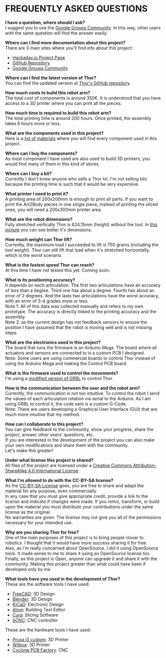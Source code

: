 # FREQUENTLY ASKED QUESTIONS

**I have a question, where should I ask?**  
I suggest you to use the [Google Groups Community](https://groups.google.com/forum/#!forum/thor-opensource-3d-printable-robotic-arm). In this way, other users with the same question will find the answer easily.

**Where can I find more documentation about this project?**  
There are 3 main sites where you'll find info about this project:
* [Hackaday.io Project Page](https://hackaday.io/project/12989-thor)
* [GitHub Repository](https://github.com/AngelLM/Thor)
* [Google Groups Community](https://groups.google.com/forum/#!forum/thor-opensource-3d-printable-robotic-arm)

**Where can I find the latest version of Thor?**  
You can find the updated version at [Thor's GitHub repository](https://github.com/AngelLM/Thor).

**How much costs to build this robot arm?**  
The total cost of components is around 350€. It is understood that you have access to a 3D printer where you can print all the pieces.

**How much time is required to build this robot arm?**  
The total printing time is around 200 hours. Once printed, the assembly takes 6 hours more or less.

**What are the components used in this project?**  
Here is a [list of materials](https://github.com/AngelLM/Thor/blob/developer/ListOfMaterials.md) where you will find every component used in this project.

**Where can I buy the components?**  
As most component I have used are also used to build 3D printers, you would find many of them in this kind of stores.

**Where can I buy a kit?**  
Currently I don't know anyone who sells a Thor kit. I'm not selling kits because the printing time is such that it would be very expensive.

**What printer I need to print it?**  
A printing area of 200x200mm is enough to print all parts. If you want to print the Art2Body pieces in one single piece, instead of printing the sliced ones, you will need a 200x300mm printer area.

**What are the robot dimensions?**  
Fully  stretched vertically Thor is 624,15mm (height) without the tool. In [this picture](https://raw.githubusercontent.com/AngelLM/Thor/developer/doc/ThorDimensions.png) you can see better it's dimensions.

**How much weight can Thor lift?**  
Currently, the maximum load I succeeded to lift is 750 grams (including the tool weight). Thor can still lift that load when it's stretched horizontally, which is the worst scenario.

**What is the fastest speed Thor can reach?**  
At this time I have not tested this yet. Coming soon.

**What is its positioning accuracy?**  
It depends on each articulation. The first two articulations have an accuracy of less than a degree. Third one has about a degree. Fourth has about an error of 2 degrees. And the lasts two articulations have the worst accuracy, with an error of 3-4 grades more or less.  
Note 1: All of this data was collected manually and refers to my own prototype. The accuracy is directly linked to the printing accuracy and the assembly.  
Note 2: as the current design has not feedback sensors to ensure the position I have assumed that the robot is moving well and is not missing steps.

**What are the electronics used in this project?**  
The board that runs the firmware is an Arduino Mega. The board where all actuators and sensors are connected to is a custom PCB I designed.  
Note: Some users are using commercial boards to control Thor instead of using the Arduino Mega and making the Control PCB board.

**What is the firmware used to control the movements?**  
I'm using a [modified version of GRBL](https://github.com/AngelLM/grbl) to control Thor.

**How is the communication between the user and the robot arm?**  
Currently, the communication is not too intuitive. To control the robot I send the values of each articulation rotation via serial to the Arduino. As I am using GRBL to control it, the code sent is a custom G-Code.  
Note: There are users developing a Graphical User Interface (GUI) that are much more intuitive that my method.

**How can I collaborate to this project?**  
You can give feedback to the community, show your progress, share the project, answer other users' questions, etc.  
If you are interested in the development of the project you can also make your own modifications and share them with the community.  
Let's make this greater!

**Under what license this project is shared?**  
All files of the project are licensed under a [Creative Commons Attribution-ShareAlike 4.0 International License](http://creativecommons.org/licenses/by-sa/4.0/).

**What I'm allowed to do with the CC-BY-SA license?**  
As the [CC-BY-SA License](http://creativecommons.org/licenses/by-sa/4.0/) goes, you are free to share and adapt the material for any purpose, even commercially.  
In any case that you must give appropriate credit, provide a link to the license and indicate if changes were made. If you remix, transform, or build upon the material you must distribute your contributions under the same license as the original.  
No warranties are given. The license may not give you all of the permissions necessary for your intended use.

**Why are you sharing Thor for free?**  
One of the main purposes of this project is to bring people closer to robotics. I thought that it would have more success sharing it for free.  
Also, as I'm really concerned about OpenSource, I did it using OpenSource tools. It made sense to me to share it using an OpenSource license too.  
Finally, as this project is Open, anyone can upgrade it and share it with the community. Making this project greater than what could have been if developed only by me.

**What tools have you used in the development of Thor?**  
These are the software tools I have used:
 * [FreeCAD](http://www.freecadweb.org/): 3D Design
 * [Blender](https://www.blender.org/): 3D Design
 * [KiCaD](kicad-pcb.org/): Electronic Design
 * [Atom](https://atom.io/): Building Text Editor
 * [Cura](https://ultimaker.com/en/products/cura-software): Slicing Software
 * [bCNC](https://github.com/vlachoudis/bCNC): CNC controller  

These are the hardware tools I have used:
 * [Prusa i3 custom](http://reprap.org/wiki/Prusa_i3): 3D Printer
 * [Witbox](https://www.bq.com/es/witbox-2): 3D Printer
 * [Cyclone PCB Factory](http://reprap.org/wiki/Cyclone_PCB_Factory): CNC
